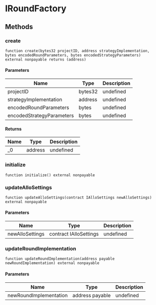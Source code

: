 # IRoundFactory









## Methods

### create

```solidity
function create(bytes32 projectID, address strategyImplementation, bytes encodedRoundParameters, bytes encodedStrategyParameters) external nonpayable returns (address)
```





#### Parameters

| Name | Type | Description |
|---|---|---|
| projectID | bytes32 | undefined |
| strategyImplementation | address | undefined |
| encodedRoundParameters | bytes | undefined |
| encodedStrategyParameters | bytes | undefined |

#### Returns

| Name | Type | Description |
|---|---|---|
| _0 | address | undefined |

### initialize

```solidity
function initialize() external nonpayable
```






### updateAlloSettings

```solidity
function updateAlloSettings(contract IAlloSettings newAlloSettings) external nonpayable
```





#### Parameters

| Name | Type | Description |
|---|---|---|
| newAlloSettings | contract IAlloSettings | undefined |

### updateRoundImplementation

```solidity
function updateRoundImplementation(address payable newRoundImplementation) external nonpayable
```





#### Parameters

| Name | Type | Description |
|---|---|---|
| newRoundImplementation | address payable | undefined |




